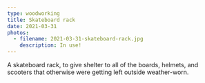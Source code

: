 ```yaml
---
type: woodworking
title: Skateboard rack
date: 2021-03-31
photos:
  - filename: 2021-03-31-skateboard-rack.jpg
    description: In use!
---
```


A skateboard rack, to give shelter to all of the boards, helmets, and scooters
that otherwise were getting left outside weather-worn.
